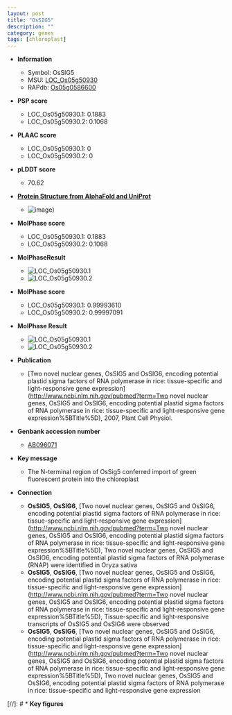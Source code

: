 ```yaml
---
layout: post
title: "OsSIG5"
description: ""
category: genes
tags: [chloroplast]
---
```


* **Information**  
    + Symbol: OsSIG5  
    + MSU: [LOC_Os05g50930](http://rice.plantbiology.msu.edu/cgi-bin/ORF_infopage.cgi?orf=LOC_Os05g50930)  
    + RAPdb: [Os05g0586600](http://rapdb.dna.affrc.go.jp/viewer/gbrowse_details/irgsp1?name=Os05g0586600)  

* **PSP score**  
    + LOC_Os05g50930.1: 0.1883 
    + LOC_Os05g50930.2: 0.1068 

* **PLAAC score**  
    + LOC_Os05g50930.1: 0 
    + LOC_Os05g50930.2: 0 

* **pLDDT score**
    + 70.62

* **[Protein Structure from AlphaFold and UniProt](https://www.uniprot.org/uniprotkb/Q0DFJ6/entry#structure)**
    + ![image](https://ricepsp.github.io/images/Q0/AF-Q0DFJ6-F1.png))

* **MolPhase score**
    + LOC_Os05g50930.1: 0.1883
    + LOC_Os05g50930.2: 0.1068

* **MolPhaseResult**
    + ![LOC_Os05g50930.1](https://ricepsp.github.io/pictures/LOC_Os05g/LOC_Os05g50930.1.png)
    + ![LOC_Os05g50930.2](https://ricepsp.github.io/pictures/LOC_Os05g/LOC_Os05g50930.2.png)

* **MolPhase score**
    + LOC_Os05g50930.1: 0.99993610
    + LOC_Os05g50930.2: 0.99997091

* **MolPhase Result**
    + ![LOC_Os05g50930.1](https://304243504.github.io/Pictures/LOC_Os05g/LOC_Os05g50930.1.png)
    + ![LOC_Os05g50930.2](https://304243504.github.io/Pictures/LOC_Os05g/LOC_Os05g50930.2.png)

* **Publication**  
    + [Two novel nuclear genes, OsSIG5 and OsSIG6, encoding potential plastid sigma factors of RNA polymerase in rice: tissue-specific and light-responsive gene expression](http://www.ncbi.nlm.nih.gov/pubmed?term=Two novel nuclear genes, OsSIG5 and OsSIG6, encoding potential plastid sigma factors of RNA polymerase in rice: tissue-specific and light-responsive gene expression%5BTitle%5D), 2007, Plant Cell Physiol.

* **Genbank accession number**  
    + [AB096071](http://www.ncbi.nlm.nih.gov/nuccore/AB096071)

* **Key message**  
    + The N-terminal region of OsSig5 conferred import of green fluorescent protein into the chloroplast

* **Connection**  
    + __OsSIG5__, __OsSIG6__, [Two novel nuclear genes, OsSIG5 and OsSIG6, encoding potential plastid sigma factors of RNA polymerase in rice: tissue-specific and light-responsive gene expression](http://www.ncbi.nlm.nih.gov/pubmed?term=Two novel nuclear genes, OsSIG5 and OsSIG6, encoding potential plastid sigma factors of RNA polymerase in rice: tissue-specific and light-responsive gene expression%5BTitle%5D), Two novel nuclear genes, OsSIG5 and OsSIG6, encoding potential plastid sigma factors of RNA polymerase (RNAP) were identified in Oryza sativa
    + __OsSIG5__, __OsSIG6__, [Two novel nuclear genes, OsSIG5 and OsSIG6, encoding potential plastid sigma factors of RNA polymerase in rice: tissue-specific and light-responsive gene expression](http://www.ncbi.nlm.nih.gov/pubmed?term=Two novel nuclear genes, OsSIG5 and OsSIG6, encoding potential plastid sigma factors of RNA polymerase in rice: tissue-specific and light-responsive gene expression%5BTitle%5D), Tissue-specific and light-responsive transcripts of OsSIG5 and OsSIG6 were observed
    + __OsSIG5__, __OsSIG6__, [Two novel nuclear genes, OsSIG5 and OsSIG6, encoding potential plastid sigma factors of RNA polymerase in rice: tissue-specific and light-responsive gene expression](http://www.ncbi.nlm.nih.gov/pubmed?term=Two novel nuclear genes, OsSIG5 and OsSIG6, encoding potential plastid sigma factors of RNA polymerase in rice: tissue-specific and light-responsive gene expression%5BTitle%5D), Two novel nuclear genes, OsSIG5 and OsSIG6, encoding potential plastid sigma factors of RNA polymerase in rice: tissue-specific and light-responsive gene expression

[//]: # * **Key figures**  


